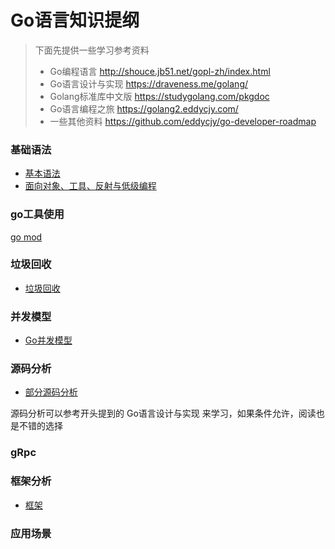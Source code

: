 Go语言知识提纲
==

> 下面先提供一些学习参考资料
> - Go编程语言 http://shouce.jb51.net/gopl-zh/index.html
> - Go语言设计与实现 https://draveness.me/golang/
> - Golang标准库中文版 https://studygolang.com/pkgdoc 
> - Go语言编程之旅   https://golang2.eddycjy.com/
> - 一些其他资料 https://github.com/eddycjy/go-developer-roadmap

### 基础语法
- [基本语法](/Language/Golang/Go01.md)
- [面向对象、工具、反射与低级编程](/Language/Golang/Go02.md)

### go工具使用
[go mod](/Language/Golang/gomod.md)

### 垃圾回收
- [垃圾回收](/Language/Golang/Go语言gc.md)

### 并发模型
- [Go并发模型](/Language/Golang/Go并发模型.md)

### 源码分析
- [部分源码分析](/Language/Golang/Go源码分析.md)

源码分析可以参考开头提到的 Go语言设计与实现 来学习，如果条件允许，阅读也是不错的选择

### gRpc

### 框架分析
- [框架](/Language/Golang/Go03.md)

### 应用场景